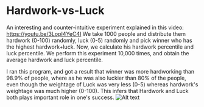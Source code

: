 # Hardwork-vs-Luck

An interesting and counter-intuitive experiment explained in this video: https://youtu.be/3LopI4YeC4I We take 1000 people and distribute them hardwork (0-100) randomly, luck (0-5) randomly and pick winner who has the highest hardwork+luck. Now, we calculate his hardwork percentile and luck percentile. We perform this experiment 10,000 times, and obtain the average hardwork and luck percentile.

I ran this program, and got a result that winner was more hardworking than 98.9% of people, where as he was also luckier than 80% of the people, even though the weightage of Luck was very less (0-5) whereas hardwork's weightage was much higher (0-100). This infers that Hardwork and Luck both plays important role in one's success.
![Alt text](https://user-images.githubusercontent.com/68989156/96699468-eb1fd780-13ab-11eb-84eb-0642a2a0b3a2.png?raw=true "Title")
